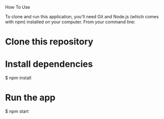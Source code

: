 How To Use

To clone and run this application, you'll need Git and Node.js (which comes with npm) installed on your computer. From your command line:

# Clone this repository

# Install dependencies

$ npm install

# Run the app

$ npm start
